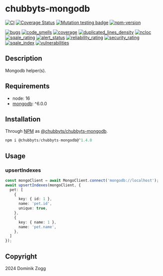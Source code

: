 # chubbyts-mongodb

[![CI](https://github.com/chubbyts/chubbyts-mongodb/workflows/CI/badge.svg?branch=master)](https://github.com/chubbyts/chubbyts-mongodb/actions?query=workflow%3ACI)
[![Coverage Status](https://coveralls.io/repos/github/chubbyts/chubbyts-mongodb/badge.svg?branch=master)](https://coveralls.io/github/chubbyts/chubbyts-mongodb?branch=master)
[![Mutation testing badge](https://img.shields.io/endpoint?style=flat&url=https%3A%2F%2Fbadge-api.stryker-mutator.io%2Fgithub.com%2Fchubbyts%2Fchubbyts-mongodb%2Fmaster)](https://dashboard.stryker-mutator.io/reports/github.com/chubbyts/chubbyts-mongodb/master)
[![npm-version](https://img.shields.io/npm/v/@chubbyts/chubbyts-mongodb.svg)](https://www.npmjs.com/package/@chubbyts/chubbyts-mongodb)

[![bugs](https://sonarcloud.io/api/project_badges/measure?project=chubbyts_chubbyts-mongodb&metric=bugs)](https://sonarcloud.io/dashboard?id=chubbyts_chubbyts-mongodb)
[![code_smells](https://sonarcloud.io/api/project_badges/measure?project=chubbyts_chubbyts-mongodb&metric=code_smells)](https://sonarcloud.io/dashboard?id=chubbyts_chubbyts-mongodb)
[![coverage](https://sonarcloud.io/api/project_badges/measure?project=chubbyts_chubbyts-mongodb&metric=coverage)](https://sonarcloud.io/dashboard?id=chubbyts_chubbyts-mongodb)
[![duplicated_lines_density](https://sonarcloud.io/api/project_badges/measure?project=chubbyts_chubbyts-mongodb&metric=duplicated_lines_density)](https://sonarcloud.io/dashboard?id=chubbyts_chubbyts-mongodb)
[![ncloc](https://sonarcloud.io/api/project_badges/measure?project=chubbyts_chubbyts-mongodb&metric=ncloc)](https://sonarcloud.io/dashboard?id=chubbyts_chubbyts-mongodb)
[![sqale_rating](https://sonarcloud.io/api/project_badges/measure?project=chubbyts_chubbyts-mongodb&metric=sqale_rating)](https://sonarcloud.io/dashboard?id=chubbyts_chubbyts-mongodb)
[![alert_status](https://sonarcloud.io/api/project_badges/measure?project=chubbyts_chubbyts-mongodb&metric=alert_status)](https://sonarcloud.io/dashboard?id=chubbyts_chubbyts-mongodb)
[![reliability_rating](https://sonarcloud.io/api/project_badges/measure?project=chubbyts_chubbyts-mongodb&metric=reliability_rating)](https://sonarcloud.io/dashboard?id=chubbyts_chubbyts-mongodb)
[![security_rating](https://sonarcloud.io/api/project_badges/measure?project=chubbyts_chubbyts-mongodb&metric=security_rating)](https://sonarcloud.io/dashboard?id=chubbyts_chubbyts-mongodb)
[![sqale_index](https://sonarcloud.io/api/project_badges/measure?project=chubbyts_chubbyts-mongodb&metric=sqale_index)](https://sonarcloud.io/dashboard?id=chubbyts_chubbyts-mongodb)
[![vulnerabilities](https://sonarcloud.io/api/project_badges/measure?project=chubbyts_chubbyts-mongodb&metric=vulnerabilities)](https://sonarcloud.io/dashboard?id=chubbyts_chubbyts-mongodb)

## Description

Mongodb helper(s).

## Requirements

 * node: 16
 * [mongodb][2]: ^6.0.0

## Installation

Through [NPM](https://www.npmjs.com) as [@chubbyts/chubbyts-mongodb][1].

```ts
npm i @chubbyts/chubbyts-mongodb@^1.4.0
```

## Usage

### upsertIndexes

```ts
const mongoClient = await MongoClient.connect('mongodb://localhost');
await upsertIndexes(mongoClient, {
  pet: [
    {
      key: { id: 1 },
      name: 'pet.id',
      unique: true,
    },
    {
      key: { name: 1 },
      name: 'pet.name',
    },
  ]
});
```

## Copyright

2024 Dominik Zogg

[1]: https://www.npmjs.com/package/@chubbyts/chubbyts-mongodb
[2]: https://www.npmjs.com/package/mongodb
